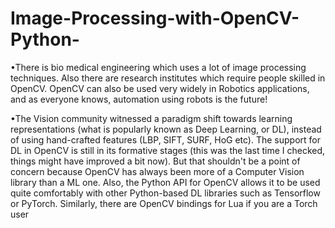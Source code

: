 # Image-Processing-with-OpenCV-Python-

•There is bio medical engineering which uses a lot of image processing techniques. Also there are research institutes which require people skilled in OpenCV. OpenCV can also be used very widely in Robotics applications, and as everyone knows, automation using robots is the future!

•The Vision community witnessed a paradigm shift towards learning representations (what is popularly known as Deep Learning, or DL), instead of using hand-crafted features (LBP, SIFT, SURF, HoG etc). The support for DL in OpenCV is still in its formative stages (this was the last time I checked, things might have improved a bit now). But that shouldn't be a point of concern because OpenCV has always been more of a Computer Vision library than a ML one. Also, the Python API for OpenCV allows it to be used quite comfortably with other Python-based DL libraries such as Tensorflow or PyTorch. Similarly, there are OpenCV bindings for Lua if you are a Torch user 

